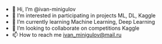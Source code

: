 - 👋 Hi, I’m @ivan-minigulov
- 👀 I’m interested in participating in projects ML, DL, Kaggle
- 🌱 I’m currently learning Machine Learning, Deep Learning
- 💞️ I’m looking to collaborate on competitions Kaggle
- 📫 How to reach me ivan_minigulov@mail.ru

<!---
ivan-minigulov/ivan-minigulov is a ✨ special ✨ repository because its `README.md` (this file) appears on your GitHub profile.
You can click the Preview link to take a look at your changes.
--->
